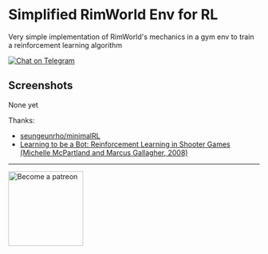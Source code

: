 # Simplified RimWorld Env for RL

Very simple implementation of RimWorld's mechanics in a gym env to train a reinforcement learning algorithm

[![Chat on Telegram](https://img.shields.io/badge/Chat%20on-Telegram-brightgreen.svg)](https://t.me/EmmanuelsApps)  

## Screenshots
None yet

Thanks:
* [seungeunrho/minimalRL](https://github.com/seungeunrho/minimalRL)
* [Learning to be a Bot: Reinforcement Learning in Shooter Games (Michelle McPartland and Marcus Gallagher, 2008)](https://www.aaai.org/Papers/AIIDE/2008/AIIDE08-013.pdf)
----
<a class="imgpatreon" href="https://www.patreon.com/emmanuelmess" target="_blank">
<img alt="Become a patreon" src="https://user-images.githubusercontent.com/10991116/56376378-07065400-61de-11e9-9583-8ff2148aa41c.png" width=150px></a>